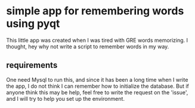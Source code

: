 # simple app for remembering words using pyqt

This little app was created when I was tired with GRE words memorizing. I thought, hey why not write a script to remember words in my way. 

## requirements 

One need Mysql to run this, and since it has been a long time when I write the app, I do not think I can remember how to initialize the database. But if anyone think this may be help, feel free to write the request on the 'issue', and I will try to help you set up the environment.